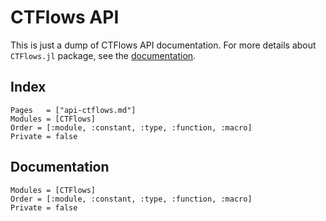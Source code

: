 # CTFlows API

This is just a dump of CTFlows API documentation.
For more details about `CTFlows.jl` package, see the [documentation](https://control-toolbox.org/docs/ctflows).

## Index

```@index
Pages   = ["api-ctflows.md"]
Modules = [CTFlows]
Order = [:module, :constant, :type, :function, :macro]
Private = false
```

## Documentation

```@autodocs
Modules = [CTFlows]
Order = [:module, :constant, :type, :function, :macro]
Private = false
```
